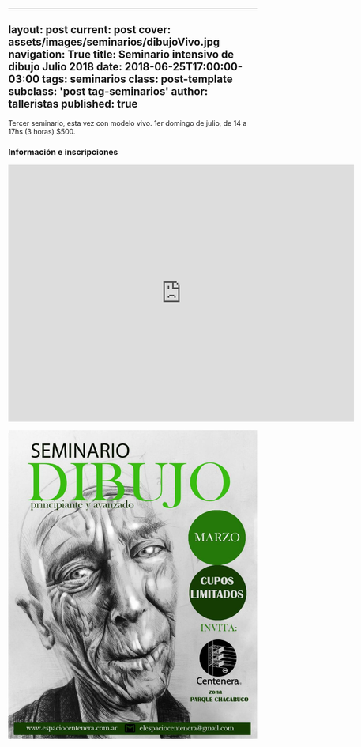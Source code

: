 
---
layout: post
current: post
cover: assets/images/seminarios/dibujoVivo.jpg
navigation: True
title: Seminario intensivo de dibujo Julio 2018
date: 2018-06-25T17:00:00-03:00
tags: seminarios
class: post-template
subclass: 'post tag-seminarios'
author: talleristas
published: true
---

Tercer seminario, esta vez con modelo vivo. 1er domingo de julio, de 14 a 17hs (3 horas) $500.


### Información e inscripciones

<iframe src="https://docs.google.com/forms/d/e/1FAIpQLSfk78oV4bFqcY_SvmRPwiV-u6U7eoP_IqSSLGz7s2ykzvceMw/viewform?embedded=true" width="700" height="520" frameborder="0" marginheight="0" marginwidth="0">Cargando…</iframe>


![seminario dibujo Julio](assets/images/seminarios/RetratoMarzo.jpeg)
